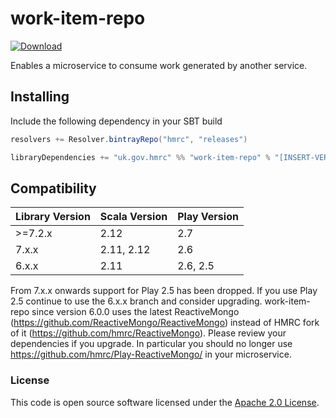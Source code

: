 
# work-item-repo

[ ![Download](https://api.bintray.com/packages/hmrc/releases/work-item-repo/images/download.svg) ](https://bintray.com/hmrc/releases/work-item-repo/_latestVersion)

Enables a microservice to consume work generated by another service.

## Installing

Include the following dependency in your SBT build

``` scala
resolvers += Resolver.bintrayRepo("hmrc", "releases")

libraryDependencies += "uk.gov.hmrc" %% "work-item-repo" % "[INSERT-VERSION]"
```
## Compatibility

|Library Version|Scala Version|Play Version|
|--------|-------------|---------------|
|>=7.2.x | 2.12        | 2.7           |
|7.x.x   | 2.11, 2.12  | 2.6           |
|6.x.x   | 2.11        | 2.6, 2.5      |

From 7.x.x onwards support for Play 2.5 has been dropped. If you use Play 2.5 continue to use the 6.x.x branch and consider upgrading.
work-item-repo since version 6.0.0 uses the latest ReactiveMongo (https://github.com/ReactiveMongo/ReactiveMongo) instead of HMRC fork of it (https://github.com/hmrc/ReactiveMongo). Please review your dependencies if you upgrade. In particular you should no longer use https://github.com/hmrc/Play-ReactiveMongo/ in your microservice.

### License

This code is open source software licensed under the [Apache 2.0 License]("http://www.apache.org/licenses/LICENSE-2.0.html").
